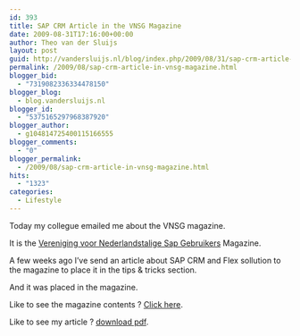 ```yaml
---
id: 393
title: SAP CRM Article in the VNSG Magazine
date: 2009-08-31T17:16:00+00:00
author: Theo van der Sluijs
layout: post
guid: http://vandersluijs.nl/blog/index.php/2009/08/31/sap-crm-article-in-vnsg-magazine/
permalink: /2009/08/sap-crm-article-in-vnsg-magazine.html
blogger_bid:
  - "7319082336334478150"
blogger_blog:
  - blog.vandersluijs.nl
blogger_id:
  - "5375165297968387920"
blogger_author:
  - g104814725400115166555
blogger_comments:
  - "0"
blogger_permalink:
  - /2009/08/sap-crm-article-in-vnsg-magazine.html
hits:
  - "1323"
categories:
  - Lifestyle
---
```

Today my collegue emailed me about the VNSG magazine.

It is the <a title="Vereniging voor Nederlandstalige Sap Gebruikers" href="http://www.vnsg.nl/" target="_blank">Vereniging voor Nederlandstalige Sap Gebruikers</a> Magazine.

A few weeks ago I’ve send an article about SAP CRM and Flex sollution to the magazine to place it in the tips & tricks section.

And it was placed in the magazine.

Like to see the magazine contents ? <a title="Flex and SAP CRM Sollution" href="http://www.vnsg.nl/site/cm_bestanden/display_bestand.asp?id=10168032" target="_blank">Click here</a>.

Like to see my article ? [download pdf](http://www.vnsg.nl/site/cm_bestanden/display_bestand.asp?id=10167044).